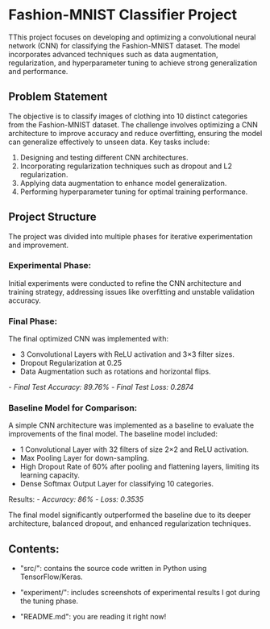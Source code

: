 # Fashion-MNIST Classifier Project
TThis project focuses on developing and optimizing a convolutional neural network (CNN) for classifying the Fashion-MNIST dataset. The model incorporates advanced techniques such as data augmentation, regularization, and hyperparameter tuning to achieve strong generalization and performance.

## Problem Statement 

The objective is to classify images of clothing into 10 distinct categories from the Fashion-MNIST dataset. The challenge involves optimizing a CNN architecture to improve accuracy and reduce overfitting, ensuring the model can generalize effectively to unseen data. Key tasks include:

1. Designing and testing different CNN architectures.
2. Incorporating regularization techniques such as dropout and L2 regularization.
3. Applying data augmentation to enhance model generalization.
4. Performing hyperparameter tuning for optimal training performance.

## Project Structure
The project was divided into multiple phases for iterative experimentation and improvement.

### Experimental Phase:
Initial experiments were conducted to refine the CNN architecture and training strategy, addressing issues like overfitting and unstable validation accuracy.

### Final Phase:
The final optimized CNN was implemented with:

- 3 Convolutional Layers with ReLU activation and 3×3 filter sizes.
- Dropout Regularization at 0.25
- Data Augmentation such as rotations and horizontal flips.

*- Final Test Accuracy: 89.76%*
*- Final Test Loss: 0.2874*

### Baseline Model for Comparison:
A simple CNN architecture was implemented as a baseline to evaluate the improvements of the final model. The baseline model included:

- 1 Convolutional Layer with 32 filters of size 2×2 and ReLU activation.
- Max Pooling Layer for down-sampling.
- High Dropout Rate of 60% after pooling and flattening layers, limiting its learning capacity.
- Dense Softmax Output Layer for classifying 10 categories.

Results:
*- Accuracy: 86%*
*- Loss: 0.3535*

The final model significantly outperformed the baseline due to its deeper architecture, balanced dropout, and enhanced regularization techniques.

## Contents:

- "src/": contains the source code written in Python using TensorFlow/Keras.

- "experiment/": includes screenshots of experimental results I got during the tuning phase.
  
- "README.md": you are reading it right now!
